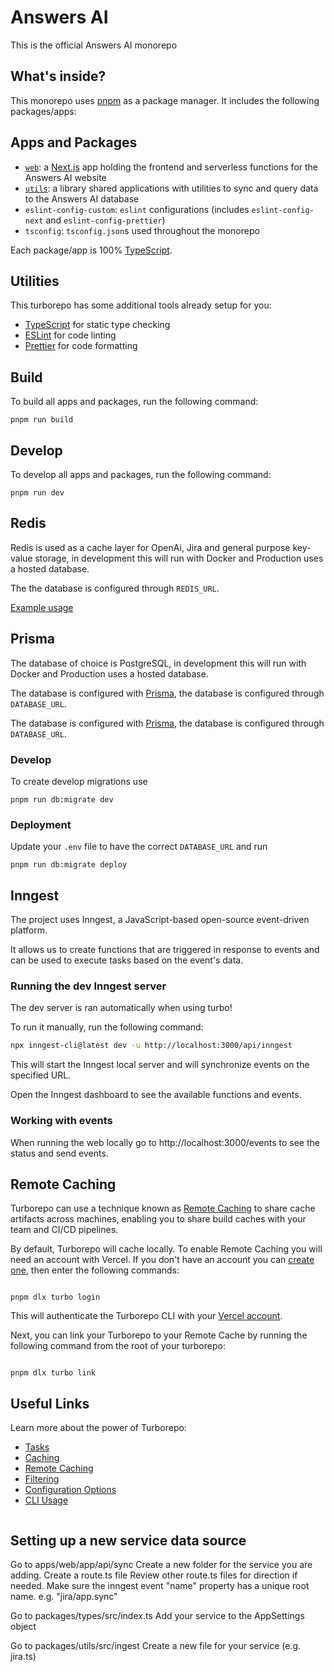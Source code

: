 # Answers AI

This is the official Answers AI monorepo

## What's inside?

This monorepo uses [pnpm](https://pnpm.io) as a package manager. It includes the following packages/apps:

## Apps and Packages

- [`web`](./packages/web/README.md): a [Next.js](https://nextjs.org/) app holding the frontend and serverless functions for the Answers AI website
- [`utils`](./packages/utils/README.md): a library shared applications with utilities to sync and query data to the Answers AI database
- `eslint-config-custom`: `eslint` configurations (includes `eslint-config-next` and `eslint-config-prettier`)
- `tsconfig`: `tsconfig.json`s used throughout the monorepo

Each package/app is 100% [TypeScript](https://www.typescriptlang.org/).

## Utilities

This turborepo has some additional tools already setup for you:

- [TypeScript](https://www.typescriptlang.org/) for static type checking
- [ESLint](https://eslint.org/) for code linting
- [Prettier](https://prettier.io) for code formatting

## Build

To build all apps and packages, run the following command:

```
pnpm run build
```

## Develop

To develop all apps and packages, run the following command:

```
pnpm run dev
```

## Redis

Redis is used as a cache layer for OpenAi, Jira and general purpose key-value storage, in development this will run with Docker and Production uses a hosted database.

The the database is configured through `REDIS_URL`.

[Example usage](packages/utils/src/redisLoader.ts)

## Prisma

The database of choice is PostgreSQL, in development this will run with Docker and Production uses a hosted database.

The database is configured with [Prisma](https://www.prisma.io/), the database is configured through `DATABASE_URL`.

The database is configured with [Prisma](https://www.prisma.io/), the database is configured through `DATABASE_URL`.

### Develop

To create develop migrations use

```
pnpm run db:migrate dev
```

### Deployment

Update your `.env` file to have the correct `DATABASE_URL` and run

```
pnpm run db:migrate deploy
```

## Inngest

The project uses Inngest, a JavaScript-based open-source event-driven platform.

It allows us to create functions that are triggered in response to events and can be used to execute tasks based on the event's data.

### Running the dev Inngest server

The dev server is ran automatically when using turbo!

To run it manually, run the following command:

```bash
npx inngest-cli@latest dev -u http://localhost:3000/api/inngest
```

This will start the Inngest local server and will synchronize events on the specified URL.

Open the Inngest dashboard to see the available functions and events.

### Working with events

When running the web locally go to http://localhost:3000/events to see the status and send events.

## Remote Caching

Turborepo can use a technique known as [Remote Caching](https://turbo.build/repo/docs/core-concepts/remote-caching) to share cache artifacts across machines, enabling you to share build caches with your team and CI/CD pipelines.

By default, Turborepo will cache locally. To enable Remote Caching you will need an account with Vercel. If you don't have an account you can [create one](https://vercel.com/signup), then enter the following commands:

```

pnpm dlx turbo login

```

This will authenticate the Turborepo CLI with your [Vercel account](https://vercel.com/docs/concepts/personal-accounts/overview).

Next, you can link your Turborepo to your Remote Cache by running the following command from the root of your turborepo:

```

pnpm dlx turbo link

```

## Useful Links

Learn more about the power of Turborepo:

- [Tasks](https://turbo.build/repo/docs/core-concepts/monorepos/running-tasks)
- [Caching](https://turbo.build/repo/docs/core-concepts/caching)
- [Remote Caching](https://turbo.build/repo/docs/core-concepts/remote-caching)
- [Filtering](https://turbo.build/repo/docs/core-concepts/monorepos/filtering)
- [Configuration Options](https://turbo.build/repo/docs/reference/configuration)
- [CLI Usage](https://turbo.build/repo/docs/reference/command-line-reference)

```

```

## Setting up a new service data source

Go to apps/web/app/api/sync
Create a new folder for the service you are adding.
Create a route.ts file
Review other route.ts files for direction if needed.
Make sure the inngest event "name" property has a unique root name. e.g. "jira/app.sync"

Go to packages/types/src/index.ts
Add your service to the AppSettings object

Go to packages/utils/src/ingest
Create a new file for your service (e.g. jira.ts)
